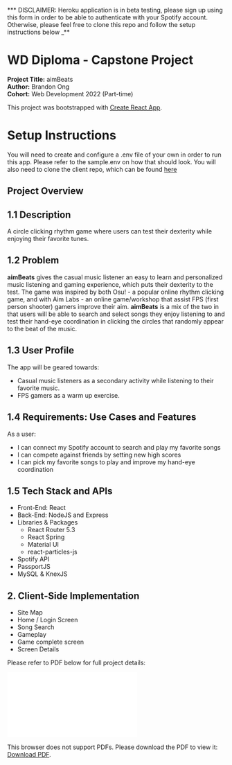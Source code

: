 *** DISCLAIMER: Heroku application is in beta testing, please sign up using this form in order to be able to authenticate with your Spotify account. Otherwise, please feel free to clone this repo and follow the setup instructions below _**

# WD Diploma - Capstone Project

**Project Title:** aimBeats  
**Author:** Brandon Ong  
**Cohort:** Web Development 2022 (Part-time)

This project was bootstrapped with [Create React App](https://github.com/facebook/create-react-app).

# Setup Instructions

You will need to create and configure a .env file of your own in order to run this app. Please refer to the sample.env on how that should look. You will also need to clone the client repo, which can be found <a href="https://github.com/brandodo/capstone-client">here</a>

## Project Overview

## 1.1 Description

A circle clicking rhythm game where users can test their dexterity while enjoying their favorite tunes.

## 1.2 Problem

**aimBeats** gives the casual music listener an easy to learn and personalized music listening and gaming experience, which puts their dexterity to the test. The game was inspired by both Osu! - a popular online rhythm clicking game, and with Aim Labs - an online game/workshop that assist FPS (first person shooter) gamers improve their aim. **aimBeats** is a mix of the two in that users will be able to search and select songs they enjoy listening to and test their hand-eye coordination in clicking the circles that randomly appear to the beat of the music.

## 1.3 User Profile

The app will be geared towards:

- Casual music listeners as a secondary activity while listening to their favorite music.
- FPS gamers as a warm up exercise.

## 1.4 Requirements: Use Cases and Features

As a user:

- I can connect my Spotify account to search and play my favorite songs
- I can compete against friends by setting new high scores
- I can pick my favorite songs to play and improve my hand-eye coordination

## 1.5 Tech Stack and APIs

- Front-End: React
- Back-End: NodeJS and Express
- Libraries & Packages
  - React Router 5.3
  - React Spring
  - Material UI
  - react-particles-js
- Spotify API
- PassportJS
- MySQL & KnexJS

## 2. Client-Side Implementation

- Site Map
- Home / Login Screen
- Song Search
- Gameplay
- Game complete screen
- Screen Details

Please refer to PDF below for full project details:

<object data="./WD Diploma Capstone - aimBeats (Brandon Ong - FINAL).pdf" type="application/pdf" width="700px" height="700px">
    <embed src="./WD Diploma Capstone - aimBeats (Brandon Ong - FINAL).pdf">
        <p>This browser does not support PDFs. Please download the PDF to view it: <a href="./WD Diploma Capstone - aimBeats (Brandon Ong - FINAL).pdf">Download PDF</a>.</p>
    </embed>
</object>
